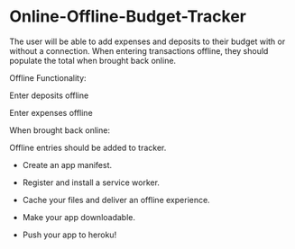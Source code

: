 # Online-Offline-Budget-Tracker
The user will be able to add expenses and deposits to their budget with or without a connection. When entering transactions offline, they should populate the total when brought back online.

Offline Functionality:

Enter deposits offline

Enter expenses offline

When brought back online:

Offline entries should be added to tracker.


  * Create an app manifest.

  * Register and install a service worker.

  * Cache your files and deliver an offline experience.

  * Make your app downloadable. 

  * Push your app to heroku!
